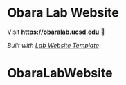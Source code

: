 
# Obara Lab Website

Visit **https://obaralab.ucsd.edu** 🚀

_Built with [Lab Website Template](https://greene-lab.gitbook.io/lab-website-template-docs)_

# ObaraLabWebsite

